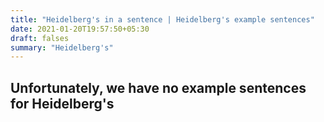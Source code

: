 ```yaml
---
title: "Heidelberg's in a sentence | Heidelberg's example sentences"
date: 2021-01-20T19:57:50+05:30
draft: falses
summary: "Heidelberg's"
---
```

## Unfortunately, we have no example sentences for Heidelberg's                 
